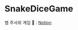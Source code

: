 # SnakeDiceGame
뱀 주사위 게임 🔗 :  [Notion](https://www.notion.so/Snake-Dice-Game-0cdf1503fbcd49a4b6e667959f3d88a9)
